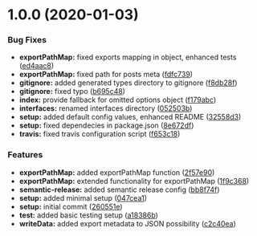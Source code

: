 # 1.0.0 (2020-01-03)


### Bug Fixes

* **exportPathMap:** fixed exports mapping in object, enhanced tests ([ed4aac8](https://github.com/saschazar21/next-mdx-extended/commit/ed4aac87f8c018c900b51fb1cab9c2dc17561eb3))
* **exportPathMap:** fixed path for posts meta ([fdfc739](https://github.com/saschazar21/next-mdx-extended/commit/fdfc73932b3df3c6088a30c65bf6f6f0cce67bba))
* **gitignore:** added generated types directory to gitignore ([f8db28f](https://github.com/saschazar21/next-mdx-extended/commit/f8db28f2b435fd2c6b37745ef05c5eadd470fbc1))
* **gitignore:** fixed typo ([b695c48](https://github.com/saschazar21/next-mdx-extended/commit/b695c48da04811e9ff651d1f4c2e92c946694110))
* **index:** provide fallback for omitted options object ([f179abc](https://github.com/saschazar21/next-mdx-extended/commit/f179abcda77d84240d5a2469e3a862b44171c1cb))
* **interfaces:** renamed interfaces directory ([052503b](https://github.com/saschazar21/next-mdx-extended/commit/052503b905b3107072ff80ae32a3472f0fe19265))
* **setup:** added default config values, enhanced README ([32558d3](https://github.com/saschazar21/next-mdx-extended/commit/32558d3c5f395916635feb00d958b1991247e0a6))
* **setup:** fixed dependecies in package.json ([8e672df](https://github.com/saschazar21/next-mdx-extended/commit/8e672dfcf75232a36321f3d778d18bb5f4b5c29f))
* **travis:** fixed travis configuration script ([f653c18](https://github.com/saschazar21/next-mdx-extended/commit/f653c187d6eb36e531345d303ee7f4b42042aedc))


### Features

* **exportPathMap:** added exportPathMap function ([2f57e90](https://github.com/saschazar21/next-mdx-extended/commit/2f57e90852ca3f96a30215c299a91ee463539f60))
* **exportPathMap:** extended functionality for exportPathMap ([1f9c368](https://github.com/saschazar21/next-mdx-extended/commit/1f9c3689c233c78de25eaeca84224f9ca89d0b8e))
* **semantic-release:** added semantic release config ([bb8f74f](https://github.com/saschazar21/next-mdx-extended/commit/bb8f74f13f598d502140af37fe64ad6bd0a77805))
* **setup:** added minimal setup ([047cea1](https://github.com/saschazar21/next-mdx-extended/commit/047cea127bee9fe91b1f51f46e0e48feddf6c689))
* **setup:** initial commit ([260551e](https://github.com/saschazar21/next-mdx-extended/commit/260551e733a598547fdf29334d13bafe9b94a408))
* **test:** added basic testing setup ([a18386b](https://github.com/saschazar21/next-mdx-extended/commit/a18386b8c4c85df963c11f75e800061b434843a3))
* **writeData:** added export metadata to JSON possibility ([c2c40ea](https://github.com/saschazar21/next-mdx-extended/commit/c2c40eaea61845145fb82d23915b722f6388da77))
